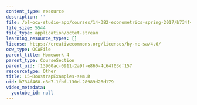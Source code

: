 ```yaml
---
content_type: resource
description: ''
file: /ol-ocw-studio-app/courses/14-382-econometrics-spring-2017/b734f460c8d71fbf130d28989d26d179_L5-BoostrapExamples-sem.R
file_size: 5544
file_type: application/octet-stream
learning_resource_types: []
license: https://creativecommons.org/licenses/by-nc-sa/4.0/
ocw_type: OCWFile
parent_title: Homework 4
parent_type: CourseSection
parent_uid: f13960ac-0911-2a9f-e860-4c64f03df157
resourcetype: Other
title: L5-BoostrapExamples-sem.R
uid: b734f460-c8d7-1fbf-130d-28989d26d179
video_metadata:
  youtube_id: null
---
```

